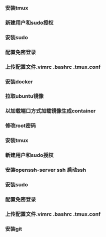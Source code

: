 ### 安装tmux

### 新建用户和sudo授权

### 安装sudo

### 配置免密登录

### 上传配置文件.vimrc .bashrc .tmux.conf

### 安装docker

### 拉取ubuntu镜像

### 以加载端口方式加载镜像生成container

### 修改root密码

### 安装tmux

### 新建用户和sudo授权

### 安装openssh-server ssh 启动ssh


### 安装sudo

### 配置免密登录

### 上传配置文件.vimrc .bashrc .tmux.conf

### 安装git
